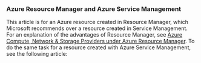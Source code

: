 ### <a name="azure-resource-manager-and-azure-service-management"></a>Azure Resource Manager and Azure Service Management
 
This article is for an Azure resource created in Resource Manager, which Microsoft recommends over a resource created in Service Management. For an explanation of the advantages of Resource Manager, see [Azure Compute, Network & Storage Providers under Azure Resource Manager](../articles/virtual-machines/virtual-machines-windows-compare-deployment-models.md). To do the same task for a resource created with Azure Service Management, see the following article:
